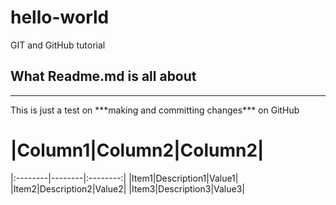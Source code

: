 # hello-world
GIT and GitHub tutorial

## What Readme.md is all about
<hr />
This is just a test on ***making and committing changes*** on GitHub

# |Column1|Column2|Column2|
|:--------|--------|:--------:|
|Item1|Description1|Value1|
|Item2|Description2|Value2|
|Item3|Description3|Value3|
